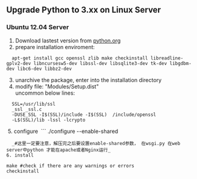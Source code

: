 ## Upgrade Python to 3.xx on Linux Server

### Ubuntu 12.04 Server  
  1. Download lastest version from [python.org](https://www.python.org/download)
  2. prepare installation enviroment:
  ```
    apt-get install gcc openssl zlib make checkinstall libreadline-gplv2-dev libncursesw5-dev libssl-dev libsqlite3-dev tk-dev libgdbm-dev libc6-dev libbz2-dev
  ```
  3. unarchive the package, enter into the installation directory
  4. modify file: "Modules/Setup.dist"  
    uncommon below lines:
  ```
    SSL=/usr/lib/ssl  
    _ssl _ssl.c  
    -DUSE_SSL -I$(SSL)/include -I$(SSL)  /include/openssl  
    -L$(SSL)/lib -lssl -lcrypto
  ```
  5. configure
  ```
    ./configure --enable-shared
  ```
    _#这里一定要注意，解压完之后要设置enable-shared参数， 在wsgi.py 在web server中python 才能在apache或者Nginx运行_
  6. install
  ```
    make #check if there are any warnings or errors  
    checkinstall
  ```
